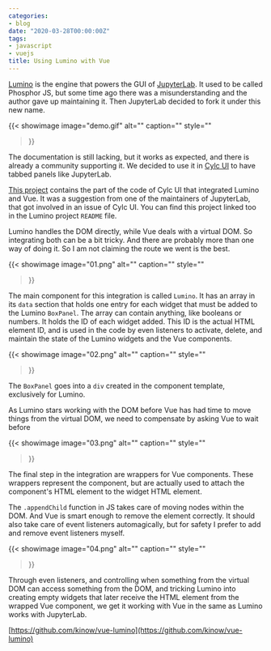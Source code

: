 ```yaml
---
categories:
- blog
date: "2020-03-28T00:00:00Z"
tags:
- javascript
- vuejs
title: Using Lumino with Vue
---
```


[Lumino](https://github.com/jupyterlab/lumino) is the engine that powers the GUI of
[JupyterLab](https://github.com/jupyterlab/jupyterlab/). It used to be called Phosphor JS,
but some time ago there was a misunderstanding and the author gave up maintaining it.
Then JupyterLab decided to fork it under this new name.

{{< showimage
  image="demo.gif"
  alt=""
  caption=""
  style=""
>}}

The documentation is still lacking, but it works as expected, and there is already a
community supporting it. We decided to use it in [Cylc UI](https://github.com/cylc/cylc-ui)
to have tabbed panels like JupyterLab.

[This project](https://github.com/kinow/vue-lumino) contains the part of the code of
Cylc UI that integrated Lumino and Vue. It was a suggestion from one of the maintainers
of JupyterLab, that got involved in an issue of Cylc UI. You can find this project linked
too in the Lumino project `README` file.

<!--more-->

Lumino handles the DOM directly, while Vue deals with a virtual DOM. So integrating
both can be a bit tricky. And there are probably more than one way of doing it. So
I am not claiming the route we went is the best.

{{< showimage
  image="01.png"
  alt=""
  caption=""
  style=""
>}}

The main component for this integration is called `Lumino`. It has an array in its
`data` section that holds one entry for each widget that must be added to the Lumino
`BoxPanel`. The array can contain anything, like booleans or numbers. It holds the
ID of each widget added. This ID is the actual HTML element ID, and is used in the code
by even listeners to activate, delete, and maintain the state of the Lumino widgets and
the Vue components.

{{< showimage
  image="02.png"
  alt=""
  caption=""
  style=""
>}}

The `BoxPanel` goes into a `div` created in the component template, exclusively for
Lumino.

As Lumino stars working with the DOM before Vue has had time to move things
from the virtual DOM, we need to compensate by asking Vue to wait before 

{{< showimage
  image="03.png"
  alt=""
  caption=""
  style=""
>}}

The final step in the integration are wrappers for Vue components. These wrappers
represent the component, but are actually used to attach the component's HTML element
to the widget HTML element.

The `.appendChild` function in JS takes care of moving nodes within the DOM. And Vue
is smart enough to remove the element correctly. It should also take care of event
listeners automagically, but for safety I prefer to add and remove event listeners
myself.

{{< showimage
  image="04.png"
  alt=""
  caption=""
  style=""
>}}

Through even listeners, and controlling when something from the virtual DOM
can access something from the DOM, and tricking Lumino into creating empty widgets
that later receive the HTML element from the wrapped Vue component, we get it
working with Vue in the same as Lumino works with JupyterLab.

[https://github.com/kinow/vue-lumino](https://github.com/kinow/vue-lumino)
